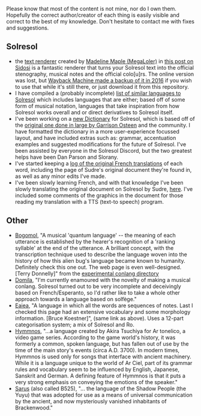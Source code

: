 Please know that most of the content is not mine, nor do I own them. Hopefully the correct author/creator of each thing is easily visible and correct to the best of my knowledge. Don't hesitate to contact me with fixes and suggestions.

## Solresol
- the [text renderer](https://github.com/nan0s7/conlanging/blob/master/solresol/madelines_renderer.html) created by [Madeline Maple (MegaLoler)](https://github.com/MegaLoler) in [this post on Sidosi](https://www.sidosi.org/community/viewtopic.php?f=25&t=161&p=945&hilit=Renderer#p945) is a fantastic renderer that turns your Solresol text into the official stenography, musical notes and the official colo[u]rs. The online version was lost, but [Wayback Machine made a backup of it in 2016](https://web.archive.org/web/20160203183138/https://19f16305f9d12552d855f158571a31aa70600c4c.googledrive.com/host/0B3_aRegKVpZ2VzlTTWtLODdqVTg/content/solresol/render.html) if you wish to use that while it's still there, or just download it from this repository.
- I have compiled a (probably incomplete) [list of similar languages to Solresol](https://github.com/nan0s7/conlanging/blob/master/solresol/similarLanguages.txt) which includes languages that are either; based off of some form of musical notation, languages that take inspiration from how Solresol works overall and or direct derivatives to Solresol itself.
- I've been working on a [new Dictionary](https://docs.google.com/spreadsheets/d/182okssrHseIggjHGlzWyFH81-o8y8EsvQtJfPJYu6r8/edit?usp=sharing) for Solresol, which is based off of the [original one done in large by Garrison Osteen](https://docs.google.com/spreadsheets/d/1-3lBxMURGN4AtGG846kuVGVNuEiHewCT88PiBahnODA/edit#gid=0) and the community. I have formatted the dictionary in a more user-experience focussed layout, and have included extras such as: grammar, accentuation examples and suggested modifications for the future of Solresol. I've been assisted by everyone in the Solresol Discord, but the two greatest helps have been Dan Parson and Slorany.
- I've started keeping a [log of the original French translations](https://docs.google.com/spreadsheets/d/17xbhdVWLNYktm3-MsFYOgqiLEbQ53V0Uogj2ayEHn7c/edit?usp=sharing) of each word, including the page of Sudre's original document they're found in, as well as any minor edits I've made.
- I've been slowly learning French, and with that knowledge I've been slowly translating the original document on Solresol by Sudre, [here](https://docs.google.com/document/d/1q5qKEEXq4iWaM8KlQdM6wkrKtNoGty_KBucwdIc7zNk/edit?usp=sharing). I've included some comments of the graphics in the document for those reading my translation with a TTS (text-to speech) program. 

## Other
- [Bogomol](https://web.archive.org/web/20030413222152/http://www.geocities.com/Area51/Corridor/2711/bogomol.html), "A musical 'quantum language' -- the meaning of each utterance is established by the hearer's recognition of a 'ranking syllable' at the end of the utterance. A brilliant concept, with the transcription technique used to describe the language woven into the history of how this alien bug's language became known to humanity. Definitely check this one out. The web page is even well-designed. [Terry Donnelly]" from the [experimental conlang directory](http://quetzal.bogarthome.net/conlang/exper.html)
- [Domila](https://forum.unilang.org/viewtopic.php?t=30169), "I'm currently enamoured with the novelty of making a musical conlang. Solresol turned out to be very incomplete and deceivingly based on French/Esperanto, so I'd rather like to take a whole other approach towards a language based on solfège."
- [Eaiea](https://web.archive.org/web/19991013005405/http://members.aol.com/Eaiea/Eaiea.html), "A language in which all the words are sequences of notes. Last I checked this page had an extensive vocabulary and some morphology information. [Bruce Koestner]", (same link as above). Uses a 12-part categorisation system; a mix of Solresol and Ro.
- [Hymmnos](http://hymmnoserver.uguu.ca/), "...a language created by Akira Tsuchiya for Ar tonelico, a video game series. According to the game world's history, it was formerly a common, spoken language, but has fallen out of use by the time of the main story's events (circa A.D. 3700). In modern times, Hymmnos is used only for songs that interface with ancient machinery. While it is a language unique to the world of Ar Ciel, part of its grammar rules and vocabulary seem to be influenced by English, Japanese, Sanskrit and German. A defining feature of Hymmnos is that it puts a very strong emphasis on conveying the emotions of the speaker."
- [Sarus](https://i.sidosi.org/resources/sarus/sarus.html) (also called B525), "... the language of the Shadow People (the Yuyu) that was adopted for use as a means of universal communication by the ancient, and now mysteriously vanished inhabitants of Brackenwood."
